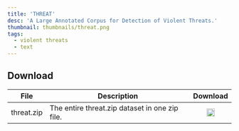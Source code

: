 ```yaml
---
title: 'THREAT'
desc: 'A Large Annotated Corpus for Detection of Violent Threats.'
thumbnail: thumbnails/threat.png
tags:
  - violent threats
  - text
---
```


## Download
| File | Description | Download
| --- | --- | :---: |
| threat.zip  | The entire threat.zip dataset in one zip file. | [<img src="/icons/fa-download-solid.svg" style="margin:0;display: inline;" height="18" width="18"/>](https://docs.google.com/forms/d/e/1FAIpQLScQTVDqROxIg4YSq1xJHkCkolhXStPbeW3gricJprNkTQZccw/viewform) |